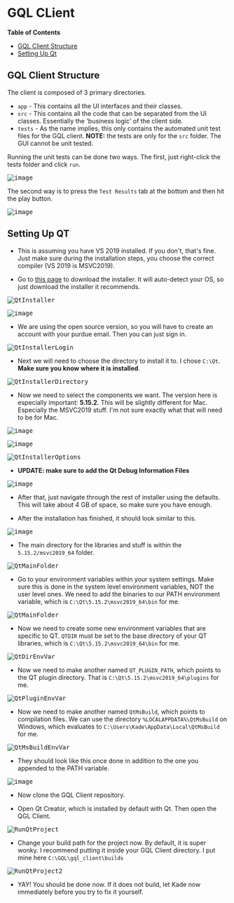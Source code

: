 # GQL CLient

<b>Table of Contents</b>
- [GQL Client Structure](https://github.com/GQL-Project/gql_client/blob/main/README.md#gql-client-structure)
- [Setting Up Qt](https://github.com/GQL-Project/gql_client/blob/main/README.md#setting-up-qt)

## GQL Client Structure

  The client is composed of 3 primary directories.
  * `app` - This contains all the UI interfaces and their classes.
  * `src` - This contains all the code that can be separated from the UI classes. Essentially the 'business logic' of the client side.
  * `tests` - As the name implies, this only contains the automated unit test files for the GQL client. **NOTE:** the tests are only for the `src` folder. The GUI cannot be unit tested.
  
  Running the unit tests can be done two ways. The first, just right-click the tests folder and click `run`.
  
  <kbd>![image](https://user-images.githubusercontent.com/54650222/190542187-6ca11a51-cdb8-49db-aad5-4a8a60449159.png)</kbd>
  
  The second way is to press the `Test Results` tab at the bottom and then hit the play button.
  
  <kbd>![image](https://user-images.githubusercontent.com/54650222/190542330-2d1d3b36-45a9-40b8-a017-dcf705c1cb61.png)</kbd>

## Setting Up QT
 - This is assuming you have VS 2019 installed. If you don't, that's fine. Just make sure during the installation steps, you choose the correct compiler (VS 2019 is MSVC2019).
 
 - Go to [this page](https://www.qt.io/download-open-source) to download the installer. It will auto-detect your OS, so just download the installer it recommends.
 
 <kbd>![QtInstaller](https://user-images.githubusercontent.com/54650222/189672746-9aab5ff5-a17a-4d71-96fd-1f7479b08a5d.gif)</kbd>
 
 <kbd>![image](https://user-images.githubusercontent.com/54650222/189673094-d3dd618a-1477-45b1-989b-d9ca8cc6a340.png)</kbd>
 
 - We are using the open source version, so you will have to create an account with your purdue email. Then you can just sign in.
 
 <kbd>![QtInstallerLogin](https://user-images.githubusercontent.com/54650222/189674881-7322b7b4-2702-49a6-a833-e8fe58cd581a.gif)</kbd>
 
 - Next we will need to choose the directory to install it to. I chose `C:\Qt`. <b>Make sure you know where it is installed</b>.
 
 <kbd>![QtInstallerDirectory](https://user-images.githubusercontent.com/54650222/189675783-f9693681-d08b-48d0-8dcf-71f4ee0f7a91.gif)</kbd>
 
 - Now we need to select the components we want. The version here is especially important: <b>5.15.2</b>. This will be slightly different for Mac. Especially the MSVC2019 stuff. I'm not sure exactly what that will need to be for Mac.
 
 <kbd>![image](https://user-images.githubusercontent.com/54650222/189676912-4be576e1-c762-4d6c-885c-fb33b6410ff2.png)</kbd>

 <kbd>![image](https://user-images.githubusercontent.com/54650222/189677123-287be466-1ebc-420e-9abd-24135f0c9ee1.png)</kbd>
 
 <kbd>![QtInstallerOptions](https://user-images.githubusercontent.com/54650222/189677237-f6ffc2d0-cce5-4f2f-bc99-117212e9d247.gif)</kbd>
 
 - <b>UPDATE: make sure to add the Qt Debug Information Files</b>
 
 <kbd>![image](https://user-images.githubusercontent.com/54650222/190489256-2d3d03cd-5860-4306-b804-05a84d84b04a.png)</kbd>
 
 - After that, just navigate through the rest of installer using the defaults. This will take about 4 GB of space, so make sure you have enough.
 
 - After the installation has finished, it should look similar to this.
 
 <kbd>![image](https://user-images.githubusercontent.com/54650222/189677744-ee5ce16a-760c-46c4-99a3-bbca9a132e95.png)</kbd>
 
 - The main directory for the libraries and stuff is within the `5.15.2/msvc2019_64` folder.
 
 <kbd>![QtMainFolder](https://user-images.githubusercontent.com/54650222/189678351-6bca2adb-7a44-4178-b1ec-e2b6fc66757f.gif)<kbd>

 - Go to your environment variables within your system settings. Make sure this is done in the system level environment variables, NOT the user level ones. We need to add the binaries to our PATH environment variable, which is `C:\Qt\5.15.2\msvc2019_64\bin` for me.
 
 <kbd>![QtMainFolder](https://user-images.githubusercontent.com/54650222/189679778-b0254fc3-ce99-4869-9974-6dcf78b4c207.gif)</kbd>
 
 - Now we need to create some new environment variables that are specific to QT. `QTDIR` must be set to the base directory of your QT libraries, which is `C:\Qt\5.15.2\msvc2019_64\bin` for me.
 
 <kbd>![QtDirEnvVar](https://user-images.githubusercontent.com/54650222/189681281-0847d663-5346-4867-a7f3-68eba6969754.gif)</kbd>
 
 - Now we need to make another named `QT_PLUGIN_PATH`, which points to the QT plugin directory. That is `C:\Qt\5.15.2\msvc2019_64\plugins` for me.
 
 <kbd>![QtPluginEnvVar](https://user-images.githubusercontent.com/54650222/189681869-7093d023-b084-4d26-a567-ce8e441783ed.gif)</kbd>
 
 - Now we need to make another named `QtMsBuild`, which points to compilation files. We can use the directory `%LOCALAPPDATA%\QtMsBuild` on Windows, which evaluates to `C:\Users\Kade\AppData\Local\QtMsBuild` for me.
 
 <kbd>![QtMsBuildEnvVar](https://user-images.githubusercontent.com/54650222/189684690-ea4b86bc-2e47-4d20-b61e-d9b4294ed6b5.gif)</kbd>
 
 - They should look like this once done in addition to the one you appended to the PATH variable.
 
 <kbd>![image](https://user-images.githubusercontent.com/54650222/189688069-90089c2b-43ea-44bb-bdb0-6496040e91dd.png)</kbd>
 
 - Now clone the GQL Client repository.
 
 - Open Qt Creator, which is installed by default with Qt. Then open the QGL Client.
 
 <kbd>![RunQtProject](https://user-images.githubusercontent.com/54650222/190543514-ae8cd160-5c99-4d1f-8dae-08fdccb0e92c.gif)</kbd>
  
 - Change your build path for the project now. By default, it is super wonky. I recommend putting it inside your GQL Client directory. I put mine here `C:\GQL\gql_client\builds`
  
  <kbd>![RunQtProject2](https://user-images.githubusercontent.com/54650222/190544112-eb07548f-dd2f-40ba-83dc-bd463fb3c3c1.gif)</kbd>
 
 - YAY! You should be done now. If it does not build, let Kade now immediately before you try to fix it yourself.
